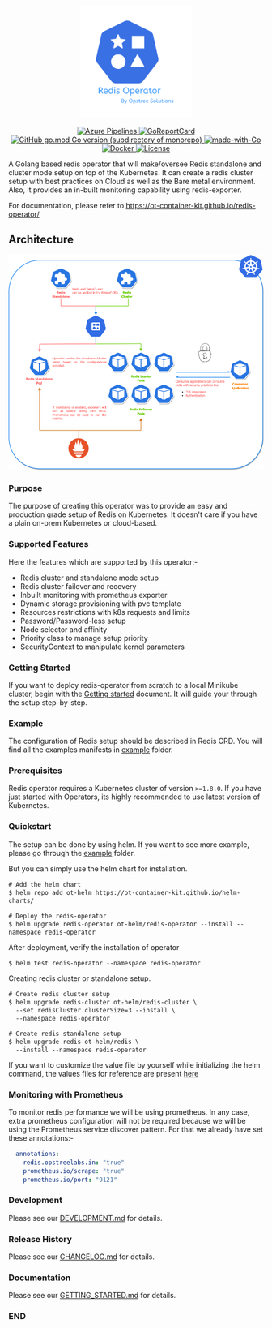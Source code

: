 <p align="center">
  <img src="./static/redis-operator-logo.svg" height="220" width="220">
</p>

<p align="center">
  <a href="https://dev.azure.com/opstreedevops/DevOps/_apis/build/status/redis-operator/redis-operator?repoName=OT-CONTAINER-KIT%2Fredis-operator&branchName=master">
    <img src="https://dev.azure.com/opstreedevops/DevOps/_apis/build/status/redis-operator/redis-operator?repoName=OT-CONTAINER-KIT%2Fredis-operator&branchName=master" alt="Azure Pipelines">
  </a>
  <a href="https://goreportcard.com/report/github.com/OT-CONTAINER-KIT/redis-operator">
    <img src="https://goreportcard.com/badge/github.com/OT-CONTAINER-KIT/redis-operator" alt="GoReportCard">
  </a>
  <a href="http://golang.org">
    <img src="https://img.shields.io/github/go-mod/go-version/OT-CONTAINER-KIT/redis-operator" alt="GitHub go.mod Go version (subdirectory of monorepo)">
  </a>
  <a href="http://golang.org">
    <img src="https://img.shields.io/badge/Made%20with-Go-1f425f.svg" alt="made-with-Go">
  </a>
  <a href="https://quay.io/repository/opstree/redis-operator">
    <img src="https://img.shields.io/badge/container-ready-green" alt="Docker">
  </a>
  <a href="https://github.com/OT-CONTAINER-KIT/redis-operator/master/LICENSE">
    <img src="https://img.shields.io/badge/License-Apache%202.0-blue.svg" alt="License">
  </a>
</p>

A Golang based redis operator that will make/oversee Redis standalone and cluster mode setup on top of the Kubernetes. It can create a redis cluster setup with best practices on Cloud as well as the Bare metal environment. Also, it provides an in-built monitoring capability using redis-exporter.

For documentation, please refer to https://ot-container-kit.github.io/redis-operator/

## Architecture

<div align="center">
    <img src="./static/redis-operator-architecture.png">
</div>

### Purpose

The purpose of creating this operator was to provide an easy and production grade setup of Redis on Kubernetes. It doesn't care if you have a plain on-prem Kubernetes or cloud-based.

### Supported Features

Here the features which are supported by this operator:-

- Redis cluster and standalone mode setup
- Redis cluster failover and recovery
- Inbuilt monitoring with prometheus exporter
- Dynamic storage provisioning with pvc template
- Resources restrictions with k8s requests and limits
- Password/Password-less setup
- Node selector and affinity
- Priority class to manage setup priority
- SecurityContext to manipulate kernel parameters

### Getting Started

If you want to deploy redis-operator from scratch to a local Minikube cluster, begin with the [Getting started](https://ot-container-kit.github.io/redis-operator/#/quickstart/quickstart) document. It will guide your through the setup step-by-step.

### Example

The configuration of Redis setup should be described in Redis CRD. You will find all the examples manifests in [example](./example) folder.

### Prerequisites

Redis operator requires a Kubernetes cluster of version `>=1.8.0`. If you have just started with Operators, its highly recommended to use latest version of Kubernetes.

### Quickstart

The setup can be done by using helm. If you want to see more example, please go through the [example](./example) folder.

But you can simply use the helm chart for installation.

```shell
# Add the helm chart
$ helm repo add ot-helm https://ot-container-kit.github.io/helm-charts/
```

```shell
# Deploy the redis-operator
$ helm upgrade redis-operator ot-helm/redis-operator --install --namespace redis-operator
```

After deployment, verify the installation of operator

```shell
$ helm test redis-operator --namespace redis-operator
```

Creating redis cluster or standalone setup.

```shell
# Create redis cluster setup
$ helm upgrade redis-cluster ot-helm/redis-cluster \
  --set redisCluster.clusterSize=3 --install \ 
  --namespace redis-operator
```

```shell
# Create redis standalone setup
$ helm upgrade redis ot-helm/redis \
  --install --namespace redis-operator
```

If you want to customize the value file by yourself while initializing the helm command, the values files for reference are present [here](https://github.com/OT-CONTAINER-KIT/helm-charts/tree/main/charts/redis-setup)

### Monitoring with Prometheus

To monitor redis performance we will be using prometheus. In any case, extra prometheus configuration will not be required because we will be using the Prometheus service discover pattern. For that we already have set these annotations:-

```yaml
  annotations:
    redis.opstreelabs.in: "true"
    prometheus.io/scrape: "true"
    prometheus.io/port: "9121"
```

### Development

Please see our [DEVELOPMENT.md](https://ot-container-kit.github.io/redis-operator/guide/development.html) for details.

### Release History

Please see our [CHANGELOG.md](./CHANGELOG.md) for details.

### Documentation

Please see our [GETTING_STARTED.md](https://ot-container-kit.github.io/redis-operator/) for details.

### END